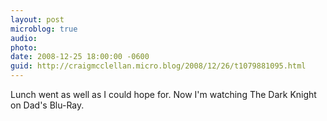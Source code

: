 ```yaml
---
layout: post
microblog: true
audio: 
photo: 
date: 2008-12-25 18:00:00 -0600
guid: http://craigmcclellan.micro.blog/2008/12/26/t1079881095.html
---
```

Lunch went as well as I could hope for.  Now I'm watching The Dark Knight on Dad's Blu-Ray.

